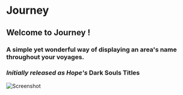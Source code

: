 # **Journey**
## Welcome to Journey !
### A simple yet wonderful way of displaying an area's name throughout your voyages.
### *Initially released as Hope's* **Dark Souls Titles**


![Screenshot](https://i.imgur.com/tnR4nKW.jpg)
